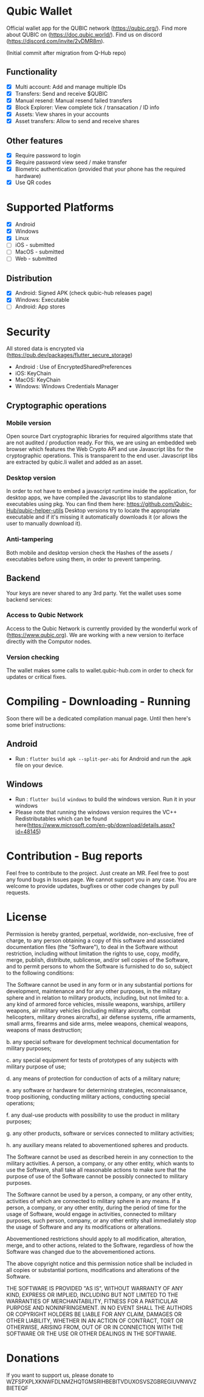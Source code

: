# Qubic Wallet
Official wallet app for the QUBIC network (https://qubic.org/). Find more about QUBIC on (https://doc.qubic.world/). Find us on discord (https://discord.com/invite/2vDMR8m). 

(Initial commit after migration from Q-Hub repo)

## Functionality

- [x] Multi account: Add and manage multiple IDs
- [x] Transfers: Send and receive $QUBIC
- [x] Manual resend: Manual resend failed transfers
- [x] Block Explorer: View complete tick / transacation / ID info
- [x] Assets: View shares in your accounts
- [x] Asset transfers: Allow to send and receive shares

## Other features

- [x] Require password to login
- [x] Require password view seed / make transfer
- [x] Biometric authentication (provided that your phone has the required hardware)
- [x] Use QR codes

# Supported Platforms

- [x] Android
- [x] Windows
- [x] Linux
- [ ] iOS - submitted
- [ ] MacOS - submitted
- [ ] Web - submitted

## Distribution

- [x] Android: Signed APK (check qubic-hub releases page)
- [x] Windows: Executable
- [ ] Android: App stores

# Security

All stored data is encrypted via (https://pub.dev/packages/flutter_secure_storage)

- Android : Use of EncryptedSharedPreferences
- iOS: KeyChain
- MacOS: KeyChain
- Windows: Windows Credentials Manager

## Cryptographic operations

### Mobile version
Open source Dart cryptographic libraries for required algorithms state that are not audited / production ready. For this, we are using an embedded web browser
which features the Web Crypto API and use Javascript libs for the cryptographic operations. This is transparent to the end user. Javascript libs are extracted by qubic.li wallet and added as an asset.

### Desktop version
In order to not have to embed a javascript runtime inside the application, for desktop apps, we have compiled the Javascript libs to standalone executables using pkg. You can find them here: https://github.com/Qubic-Hub/qubic-helper-utils 
Desktop versions try to locate the appropriate executable and if it's missing it automatically downloads it (or allows the user to manually download it).

### Anti-tampering
Both mobile and desktop version check the Hashes of the assets / executables before using them, in order to prevent tampering.

## Backend

Your keys are never shared to any 3rd party. Yet the wallet uses some backend services:

### Access to Qubic Network

Access to the Qubic Network is currently provided by the wonderful work of (https://www.qubic.org). We are working with a new version to iterface directly with the Computor nodes.

### Version checking

The wallet makes some calls to wallet.qubic-hub.com in order to check for updates or critical fixes.

# Compiling - Downloading - Running

Soon there will be a dedicated compilation manual page. Until then here's some brief instructions:

## Android

- Run : `flutter build apk --split-per-abi` for Android and run the .apk file on your device.

## Windows

- Run : `flutter build windows` to build the windows version. Run it in your windows
- Please note that running the windows version requires the VC++ Redistributables which can be found here(https://www.microsoft.com/en-gb/download/details.aspx?id=48145)

# Contribution - Bug reports

Feel free to contribute to the project. Just create an MR. Feel free to post any found bugs in Issues page. We cannot support you in any case. You are welcome to provide updates, bugfixes or other code changes by pull requests.

# License

Permission is hereby granted, perpetual, worldwide, non-exclusive, free of charge, to any person obtaining a copy of this software and associated documentation files (the "Software"), to deal in the Software without restriction, including without limitation the rights to use, copy, modify, merge, publish, distribute, sublicense, and/or sell copies of the Software, and to permit persons to whom the Software is furnished to do so, subject to the following conditions:

The Software cannot be used in any form or in any substantial portions for development, maintenance and for any other purposes, in the military sphere and in relation to military products, including, but not limited to: a. any kind of armored force vehicles, missile weapons, warships, artillery weapons, air military vehicles (including military aircrafts, combat helicopters, military drones aircrafts), air defense systems, rifle armaments, small arms, firearms and side arms, melee weapons, chemical weapons, weapons of mass destruction;

b. any special software for development technical documentation for military purposes;

c. any special equipment for tests of prototypes of any subjects with military purpose of use;

d. any means of protection for conduction of acts of a military nature;

e. any software or hardware for determining strategies, reconnaissance, troop positioning, conducting military actions, conducting special operations;

f. any dual-use products with possibility to use the product in military purposes;

g. any other products, software or services connected to military activities;

h. any auxiliary means related to abovementioned spheres and products.

The Software cannot be used as described herein in any connection to the military activities. A person, a company, or any other entity, which wants to use the Software, shall take all reasonable actions to make sure that the purpose of use of the Software cannot be possibly connected to military purposes.

The Software cannot be used by a person, a company, or any other entity, activities of which are connected to military sphere in any means. If a person, a company, or any other entity, during the period of time for the usage of Software, would engage in activities, connected to military purposes, such person, company, or any other entity shall immediately stop the usage of Software and any its modifications or alterations.

Abovementioned restrictions should apply to all modification, alteration, merge, and to other actions, related to the Software, regardless of how the Software was changed due to the abovementioned actions.

The above copyright notice and this permission notice shall be included in all copies or substantial portions, modifications and alterations of the Software.

THE SOFTWARE IS PROVIDED "AS IS", WITHOUT WARRANTY OF ANY KIND, EXPRESS OR IMPLIED, INCLUDING BUT NOT LIMITED TO THE WARRANTIES OF MERCHANTABILITY, FITNESS FOR A PARTICULAR PURPOSE AND NONINFRINGEMENT. IN NO EVENT SHALL THE AUTHORS OR COPYRIGHT HOLDERS BE LIABLE FOR ANY CLAIM, DAMAGES OR OTHER LIABILITY, WHETHER IN AN ACTION OF CONTRACT, TORT OR OTHERWISE, ARISING FROM, OUT OF OR IN CONNECTION WITH THE SOFTWARE OR THE USE OR OTHER DEALINGS IN THE SOFTWARE.






# Donations
If you want to support us, please donate to WZFSPXPLXKNWFDLNMZHQTGMSRIHBEBITVDUXOSVSZGBREGIUVNWVZBIETEQF
